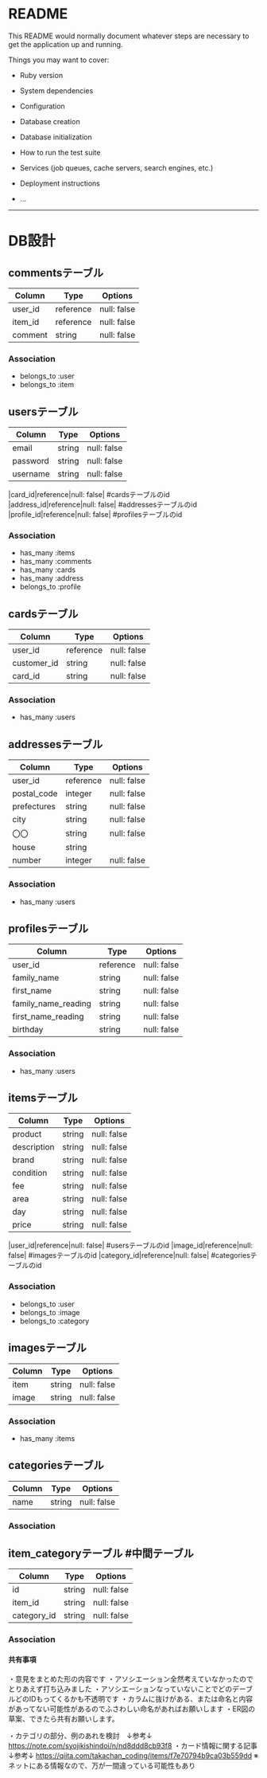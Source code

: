 # README

This README would normally document whatever steps are necessary to get the
application up and running.

Things you may want to cover:

* Ruby version

* System dependencies

* Configuration

* Database creation

* Database initialization

* How to run the test suite

* Services (job queues, cache servers, search engines, etc.)

* Deployment instructions

* ...

-------------------------------------------------------------------------------

# DB設計

## commentsテーブル
|Column|Type|Options|
|------|----|-------|
|user_id|reference|null: false|         #usersテーブルのid
|item_id|reference|null: false|         #itemsテーブルのid
|comment|string|null: false|            #コメント内容

### Association
- belongs_to :user
- belongs_to :item

## usersテーブル
|Column|Type|Options|
|------|----|-------|
|email|string|null: false|              #ユーザー名
|password|string|null: false|           #パスワード
|username|string|null: false|           #Eメール

|card_id|reference|null: false|         #cardsテーブルのid
|address_id|reference|null: false|      #addressesテーブルのid
|profile_id|reference|null: false|      #profilesテーブルのid

### Association
- has_many :items
- has_many :comments
- has_many  :cards
- has_many  :address
- belongs_to :profile


## cardsテーブル
|Column|Type|Options|
|------|----|-------|
|user_id|reference|null: false|          #usersテーブルのid
|customer_id|string|null: false|         #payjpの顧客id
|card_id|string|null: false|             #payjpのデフォルトカードid

### Association
- has_many :users

## addressesテーブル
|Column|Type|Options|
|------|----|-------|
|user_id|reference|null: false|          #usersテーブルのid
|postal_code|integer|null: false|        #郵便番号
|prefectures|string|null: false|         #都道府県
|city|string|null: false|                #市区町村
|〇〇|string|null: false|                 #番地
|house|string||                          #マンション名やビル名、部屋番号は任意
|number|integer|null: false|             #電話番号は任意

### Association
- has_many :users


## profilesテーブル
|Column|Type|Options|
|------|----|-------|
|user_id|reference|null: false|          #usersテーブルのid
|family_name|string|null: false|         #苗字
|first_name|string|null: false|          #名前
|family_name_reading|string|null: false| #苗字（ふりがな）
|first_name_reading|string|null: false|  #名前（ふりがな）
|birthday|string|null: false|            #生年月日

### Association
- has_many :users

## itemsテーブル
|Column|Type|Options|
|------|----|-------|
|product|string|null: false|             #商品名
|description|string|null: false|         #商品説明
|brand|string|null: false|               #ブランド
|condition|string|null: false|           #商品状態
|fee|string|null: false|                 #送料負担
|area|string|null: false|                #発送元地域
|day|string|null: false|                 #発送日数
|price|string|null: false|               #価格

|user_id|reference|null: false|          #usersテーブルのid
|image_id|reference|null: false|         #imagesテーブルのid
|category_id|reference|null: false|      #categoriesテーブルのid

### Association
- belongs_to :user
- belongs_to :image
- belongs_to :category


## imagesテーブル
|Column|Type|Options|
|------|----|-------|
|item|string|null: false|                #商品名
|image|string|null: false|               #商品説明

### Association
- has_many :items


## categoriesテーブル
|Column|Type|Options|
|------|----|-------|
|name|string|null: false|                #カテゴリー名

### Association


## item_categoryテーブル                  #中間テーブル
|Column|Type|Options|
|------|----|-------|
|id|string|null: false|                  #id
|item_id|string|null: false|             #itemsテーブルのid
|category_id|string|null: false|         #categoriesテーブルのid

### Association


#### 共有事項 ####

・意見をまとめた形の内容です
・アソシエーション全然考えていなかったのでとりあえず打ち込みました
・アソシエーションなっていないことでどのデーブルどのIDもってくるかも不透明です
・カラムに抜けがある、または命名と内容があってない可能性があるのでふさわしい命名があればお願いします
・ER図の草案、できたら共有お願いします。

・カテゴリの部分、例のあれを検討　↓参考↓
https://note.com/syojikishindoi/n/nd8ddd8cb93f8
・カード情報に関する記事　↓参考↓
https://qiita.com/takachan_coding/items/f7e70794b9ca03b559dd
※ネットにある情報なので、万が一間違っている可能性もあり

